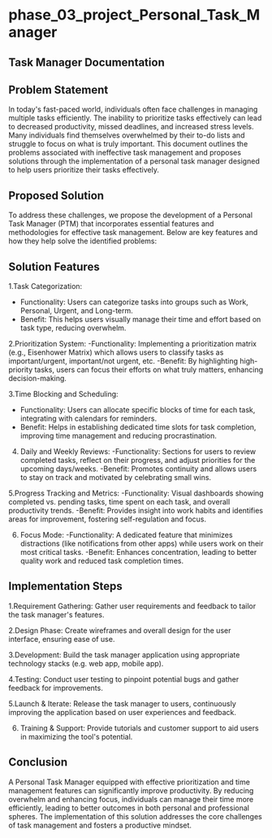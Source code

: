 # phase_03_project_Personal_Task_Manager
## Task Manager Documentation

## Problem Statement
In today's fast-paced world, individuals often face challenges in managing multiple tasks efficiently. The inability to prioritize tasks effectively can lead to decreased productivity, missed deadlines, and increased stress levels. Many individuals find themselves overwhelmed by their to-do lists and struggle to focus on what is truly important. This document outlines the problems associated with ineffective task management and proposes solutions through the implementation of a personal task manager designed to help users prioritize their tasks effectively.

## Proposed Solution
To address these challenges, we propose the development of a Personal Task Manager (PTM) that incorporates essential features and methodologies for effective task management. Below are key features and how they help solve the identified problems:

## Solution Features
1.Task Categorization: 
   - Functionality: Users can categorize tasks into groups such as Work, Personal, Urgent, and Long-term.
   - Benefit: This helps users visually manage their time and effort based on task type, reducing overwhelm.

2.Prioritization System: 
   -Functionality: Implementing a prioritization matrix (e.g., Eisenhower Matrix) which allows users to classify tasks as important/urgent, important/not urgent, etc.
   -Benefit: By highlighting high-priority tasks, users can focus their efforts on what truly matters, enhancing decision-making.

3.Time Blocking and Scheduling: 
   - Functionality: Users can allocate specific blocks of time for each task, integrating with calendars for reminders.
   - Benefit: Helps in establishing dedicated time slots for task completion, improving time management and reducing procrastination.

4. Daily and Weekly Reviews: 
   -Functionality: Sections for users to review completed tasks, reflect on their progress, and adjust priorities for the upcoming days/weeks.
   -Benefit: Promotes continuity and allows users to stay on track and motivated by celebrating small wins.

5.Progress Tracking and Metrics: 
   -Functionality: Visual dashboards showing completed vs. pending tasks, time spent on each task, and overall productivity trends.
   -Benefit: Provides insight into work habits and identifies areas for improvement, fostering self-regulation and focus.

6. Focus Mode: 
   -Functionality: A dedicated feature that minimizes distractions (like notifications from other apps) while users work on their most critical tasks.
   -Benefit: Enhances concentration, leading to better quality work and reduced task completion times.

## Implementation Steps
1.Requirement Gathering: Gather user requirements and feedback to tailor the task manager's features.
  
2.Design Phase: Create wireframes and overall design for the user interface, ensuring ease of use.

3.Development: Build the task manager application using appropriate technology stacks (e.g. web app, mobile app).

4.Testing: Conduct user testing to pinpoint potential bugs and gather feedback for improvements.

5.Launch & Iterate: Release the task manager to users, continuously improving the application based on user experiences and feedback.

6. Training & Support: Provide tutorials and customer support to aid users in maximizing the tool's potential.

## Conclusion

A Personal Task Manager equipped with effective prioritization and time management features can significantly improve productivity. By reducing overwhelm and enhancing focus, individuals can manage their time more efficiently, leading to better outcomes in both personal and professional spheres. The implementation of this solution addresses the core challenges of task management and fosters a productive mindset.

